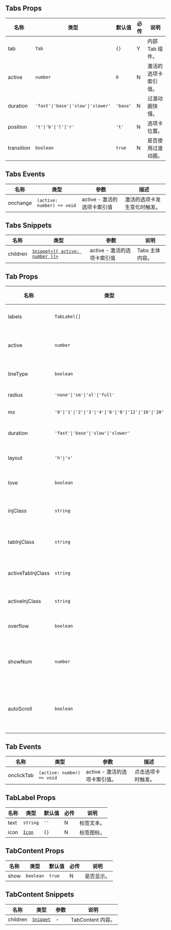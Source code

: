 ## Tabs Props

| 名称       | 类型                               | 默认值   | 必传 | 说明                 |
| ---------- | ---------------------------------- | -------- | ---- | -------------------- |
| tab        | `Tab`                              | `{}`     | Y    | 内部 Tab 组件。      |
| active     | `number`                           | `0`      | N    | 激活的选项卡索引值。 |
| duration   | `'fast'\|'base'\|'slow'\|'slower'` | `'base'` | N    | 过渡动画快慢。       |
| position   | `'t'\|'b'\|'l'\|'r'`               | `'t'`    | N    | 选项卡位置。         |
| transition | `boolean`                          | `true`   | N    | 是否使用过渡动画。   |

## Tabs Events

| 名称     | 类型                       | 参数                        | 描述                         |
| -------- | -------------------------- | --------------------------- | ---------------------------- |
| onchange | `(active: number) => void` | active - 激活的选项卡索引值 | 激活的选项卡发生变化时触发。 |

## Tabs Snippets

| 名称     | 类型                                                                                      | 参数                        | 说明            |
| -------- | ----------------------------------------------------------------------------------------- | --------------------------- | --------------- |
| children | [`Snippet<[{ active: number }]>`](https://svelte.dev/docs/svelte/snippet#Typing-snippets) | active - 激活的选项卡索引值 | Tabs 主体内容。 |

## Tab Props

| 名称              | 类型                                                  | 默认值   | 必传 | 说明                               |
| ----------------- | ----------------------------------------------------- | -------- | ---- | ---------------------------------- |
| labels            | `TabLabel[]`                                          | `[]`     | Y    | 选项卡内容组。                     |
| active            | `number`                                              | `0`      | N    | 激活的选项卡索引值。               |
| lineType          | `boolean`                                             | `false`  | N    | 是否使用线性风格。                 |
| radius            | `'none'\|'sm'\|'xl'\|'full'`                          | `'sm'`   | N    | 圆角风格。                         |
| mx                | `'0'\|'1'\|'2'\|'3'\|'4'\|'6'\|'8'\|'12'\|'16'\|'20'` | `'2'`    | N    | 左右间距。                         |
| duration          | `'fast'\|'base'\|'slow'\|'slower'`                    | `'base'` | N    | 过渡动画快慢。                     |
| layout            | `'h'\|'v'`                                            | `'h'`    | N    | 水平或垂直布局。                   |
| love              | `boolean`                                             | `false`  | N    | 是否开启关爱版。                   |
| injClass          | `string`                                              | `''`     | N    | Tab 外层注入 CSS。                 |
| tabInjClass       | `string`                                              | `''`     | N    | 单项 Tab 注入 CSS。                |
| activeTabInjClass | `string`                                              | `''`     | N    | 激活的 Tab 注入 CSS。              |
| activeInjClass    | `string`                                              | `''`     | N    | 指示器注入 CSS。                   |
| overflow          | `boolean`                                             | `false`  | N    | 是否开启溢出模式。                 |
| showNum           | `number`                                              | `3`      | N    | 开启溢出模式时，完整显示 Tab 数。  |
| autoScroll        | `boolean`                                             | `false`  | N    | 开启溢出模式时，是否开启自动滚动。 |

## Tab Events

| 名称       | 类型                       | 参数                          | 描述               |
| ---------- | -------------------------- | ----------------------------- | ------------------ |
| onclickTab | `(active: number) => void` | active - 激活的选项卡索引值。 | 点击选项卡时触发。 |

## TabLabel Props

| 名称 | 类型                                                      | 默认值 | 必传 | 说明       |
| ---- | --------------------------------------------------------- | ------ | ---- | ---------- |
| text | `string`                                                  | `''`   | N    | 标签文本。 |
| icon | [`Icon`](https://stdf.design/#/components?nav=icon&tab=1) | `{}`   | N    | 标签图标。 |

## TabContent Props

| 名称 | 类型      | 默认值 | 必传 | 说明       |
| ---- | --------- | ------ | ---- | ---------- |
| show | `boolean` | `true` | N    | 是否显示。 |

## TabContent Snippets

| 名称     | 类型                                                                | 参数 | 说明              |
| -------- | ------------------------------------------------------------------- | ---- | ----------------- |
| children | [`Snippet`](https://svelte.dev/docs/svelte/snippet#Typing-snippets) | -    | TabContent 内容。 |
